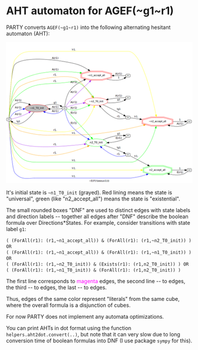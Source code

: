 # AHT automaton for AGEF(~g1~r1)

PARTY converts `AGEF(~g1~r1)` into the following alternating hesitant automaton (AHT):

  ![](AGEFng1nr1.png)

It's initial state is `~n1_T0_init` (grayed).
Red lining means the state is "universal",
green (like "n2_accept_all") means the state is "existential".

The small rounded boxes "DNF" are used to distinct
edges with state labels and direction labels
-- together all edges after "DNF" describe the boolean formula
over Directions*States.
For example, consider transitions with state label `g1`:

```
( (ForAll(r1): (r1,~n1_accept_all)) & (ForAll(r1): (r1,~n2_T0_init)) ) OR
( (ForAll(r1): (r1,~n1_accept_all)) & (ForAll(r1): (r1,~n1_T0_init)) ) OR
( (ForAll(r1): (r1,~n2_T0_init)) & (Exists(r1): (r1,n2_T0_init)) ) OR
( (ForAll(r1): (r1,~n1_T0_init)) & (ForAll(r1): (r1,n2_T0_init)) )
```

The first line corresponds to <font color="magenta">magenta</font> edges,
the second line -- to <font color="black"></font> edges,
the third -- to <font color="green"></font> edges,
the last -- to <font color="blue"></font> edges.

Thus, edges of the same color represent "literals" from the same cube,
where the overall formula is a disjunction of cubes.

For now PARTY does not implement any automata optimizations.

You can print AHTs in dot format using the function `helpers.aht2dot.convert(..)`,
but note that it can very slow due to long conversion time of boolean formulas into DNF (I use package `sympy` for this).
